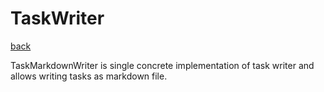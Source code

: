 # TaskWriter
[back](../Repo.md)

TaskMarkdownWriter is single concrete implementation of task writer and allows writing tasks as markdown file.
